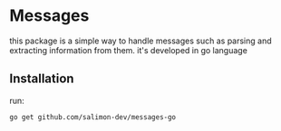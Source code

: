 # Messages

this package is a simple way to handle messages such as parsing and extracting information from them. it's developed in go language

## Installation

run:

```bash
go get github.com/salimon-dev/messages-go
```
